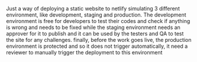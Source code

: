 Just a way of deploying a static website to netlify simulating 3 different environment, like development, staging and production.
The development environment is free for developers to test their codes and check if anything is wrong and needs to be fixed while the staging environment needs an approver for it to publish and it can be used by the testers and QA to test the site for any challenges.
finally, before the work goes live, the production environment is protected and so it does not trigger automatically, it need a reviewer to manually trigger the deployment to this environment
